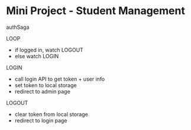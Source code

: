# Mini Project - Student Management

authSaga

LOOP

- if logged in, watch LOGOUT
- else watch LOGIN

LOGIN

- call login API to get token + user info
- set token to local storage
- redirect to admin page

LOGOUT

- clear token from local storage
- redirect to login page
